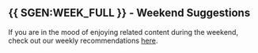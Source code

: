 ## {{ SGEN:WEEK_FULL }} - Weekend Suggestions

If you are in the mood of enjoying related content during the weekend, check out our weekly recommendations [here](WEEKEND.md).